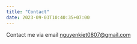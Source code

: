 ```yaml
---
title: "Contact"
date: 2023-09-03T10:40:35+07:00
---
```


Contact me via email nguyenkiet0807@gmail.com